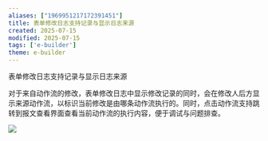 ```yaml
---
aliases: ["1969951217172391451"]
title: 表单修改日志支持记录与显示日志来源
created: 2025-07-15
modified: 2025-07-15
tags: ['e-builder']
theme: e-builder
---
```


表单修改日志支持记录与显示日志来源

对于来自动作流的修改，表单修改日志中显示修改记录的同时，会在修改人后方显示来源动作流，以标识当前修改是由哪条动作流执行的。同时，点击动作流支持跳转到报文查看界面查看当前动作流的执行内容，便于调试与问题排查。

![](https://myhelpdoc.oss-cn-heyuan.aliyuncs.com/mdimages/ccda94fb3453574a793543868a9c34be.jpg)

